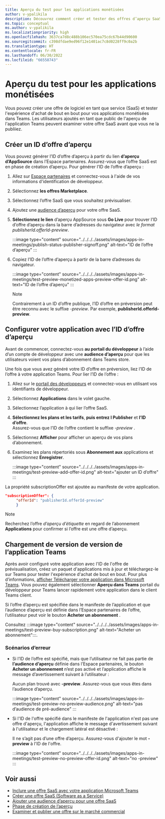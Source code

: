```yaml
---
title: Aperçu du test pour les applications monétisées
author: v-ypalikila
description: Découvrez comment créer et tester des offres d’aperçu SaaS pour l’application Teams avant de les mettre en ligne. Vous pouvez tester l’expérience d’achat de bout en bout pour vos applications monétisées dans Teams.
ms.topic: conceptual
ms.author: v-ypalikila
ms.localizationpriority: high
ms.openlocfilehash: 3637ca7d8c488b106ec570ea75cdc67b44d90600
ms.sourcegitcommit: c398dfdae9ed96f12e1401ac7c8d0228ff9c0a2b
ms.translationtype: HT
ms.contentlocale: fr-FR
ms.lasthandoff: 06/30/2022
ms.locfileid: "66558743"
---
```

# <a name="test-preview-for-monetized-apps"></a>Aperçu du test pour les applications monétisées

Vous pouvez créer une offre de logiciel en tant que service (SaaS) et tester l'expérience d'achat de bout en bout pour vos applications monétisées dans Teams. Les utilisateurs ajoutés en tant que public de l'aperçu de l'application Teams peuvent examiner votre offre SaaS avant que vous ne la publiiez.

## <a name="create-a-preview-offer-id"></a>Créer un ID d’offre d’aperçu

Vous pouvez générer l’ID d’offre d’aperçu à partir du lien **d’aperçu d’AppSource** dans l’Espace partenaires. Assurez-vous que l’offre SaaS est en phase de création d’aperçu. Pour générer l’ID de l’offre d’aperçu :

1. Allez sur [Espace partenaires](https://go.microsoft.com/fwlink/?linkid=2166002) et connectez-vous à l'aide de vos informations d'identification de développeur.
1. Sélectionnez **les offres Marketplace**.
1. Sélectionnez l’offre SaaS que vous souhaitez prévisualiser.
1. Ajoutez une [audience d’aperçu](/azure/marketplace/create-new-saas-offer-preview) pour votre offre SaaS.
1. **Sélectionnez le lien** d’aperçu AppSource sous **Go Live** pour trouver l’ID d’offre d’aperçu dans la barre d’adresses du navigateur avec *le format publisherId.offerId-preview*.

    :::image type="content" source="../../../../assets/images/apps-in-meetings/publish-status-publisher-signoff.png" alt-text="ID de l’offre d’aperçu" :::

1. Copiez l’ID de l’offre d’aperçu à partir de la barre d’adresses du navigateur.

      :::image type="content" source="../../../../assets/images/apps-in-meetings/test-preview-monetized-apps-preview-offer-id.png" alt-text="ID de l’offre d’aperçu" :::

    > [!NOTE]
    > Contrairement à un ID d’offre publique, l’ID d’offre en préversion peut être reconnu avec le suffixe *-preview*. Par exemple, **publisherId.offerId-preview**.

## <a name="configure-your-app-with-the-preview-offer-id"></a>Configurer votre application avec l’ID d’offre d’aperçu

Avant de commencer, connectez-vous **au portail du développeur** à l’aide d’un compte de développeur avec une **audience d’aperçu** pour que les utilisateurs voient vos plans d’abonnement dans Teams store.

Une fois que vous avez généré votre ID d’offre en préversion, liez l’ID de l’offre à votre application Teams. Pour lier l’ID de l’offre :

1. Allez sur le [portail des développeurs](https://dev.teams.microsoft.com/) et connectez-vous en utilisant vos identifiants de développeur.
1. Sélectionnez **Applications** dans le volet gauche.
1. Sélectionnez l’application à qui lier l’offre SaaS.
1. **Sélectionnez les plans et les tarifs**, **puis entrez l Publisher** et **l’ID d’offre**.  
  Assurez-vous que l’ID de l’offre contient le suffixe *-preview* .
1. Sélectionnez **Afficher** pour afficher un aperçu de vos plans d’abonnement.
1. Examinez les plans répertoriés sous **Abonnement aux** applications et sélectionnez **Enregistrer**.

    :::image type="content" source="../../../../assets/images/apps-in-meetings/test-preview-add-offer-id.png" alt-text="ajouter un ID d’offre" :::

La propriété subscriptionOffer est ajoutée au manifeste de votre application.

```json
"subscriptionOffer": {
     "offerId": "publisherId.offerId-preview"  
     }
```

>[!NOTE]
> Recherchez l’offre *d’aperçu d’étiquette* en regard de l’abonnement **Applications** pour confirmer si l’offre est une offre d’aperçu.

## <a name="sideload-the-app-to-teams"></a>Chargement de version de version de l’application Teams

Après avoir configuré votre application avec l'ID de l'offre de prévisualisation, créez un paquet d'applications mis à jour et téléchargez-le sur Teams pour tester l'expérience d'achat de bout en bout. Pour plus d’informations, [afficher Télécharger votre application dans Microsoft Teams](../../apps-upload.md). Vous pouvez également sélectionner **Aperçu dans Teams** portail du développeur pour Teams lancer rapidement votre application dans le client Teams client.

Si l’offre d’aperçu est spécifiée dans le manifeste de l’application et que l’audience d’aperçu est définie dans l’Espace partenaires de l’offre, l’utilisateur peut voir le bouton **Acheter un abonnement** .

Consultez :::image type="content" source="../../../../assets/images/apps-in-meetings/test-preview-buy-subscription.png" alt-text="Acheter un abonnement":::.

### <a name="error-scenarios"></a>Scénarios d’erreur

* Si l’ID de l’offre est spécifié, mais que l’utilisateur ne fait pas partie de **l’audience d’aperçu** définie dans l’Espace partenaires, le bouton **Acheter un abonnement** n’est pas activé et l’application affiche le message d’avertissement suivant à l’utilisateur :

  Aucun plan trouvé avec **-preview**. Assurez-vous que vous êtes dans l’audience d’aperçu.

  :::image type="content" source="../../../../assets/images/apps-in-meetings/test-preview-no-preview-audience.png" alt-text="pas d’audience de pré-audience" :::

* Si l'ID de l'offre spécifié dans le manifeste de l'application n'est pas une offre d'aperçu, l'application affiche le message d'avertissement suivant à l'utilisateur et le chargement latéral est désactivé :
  
  Il ne s’agit pas d’une offre d’aperçu. Assurez-vous d'ajouter le mot **-preview** à l'ID de l'offre.

  :::image type="content" source="../../../../assets/images/apps-in-meetings/test-preview-no-preview-offer-id.png" alt-text="no -preview" :::

## <a name="see-also"></a>Voir aussi

* [Inclure une offre SaaS avec votre application Microsoft Teams](include-saas-offer.md)
* [Créer une offre SaaS (Software as a Service)](include-saas-offer.md#create-your-saas-offer)
* [Ajouter une audience d’aperçu pour une offre SaaS](/azure/marketplace/create-new-saas-offer-preview)
* [Phase de création de l’aperçu](/azure/marketplace/review-publish-offer)
* [Examiner et publier une offre sur le marché commercial](/azure/marketplace/review-publish-offer#validation-and-publishing-steps)
